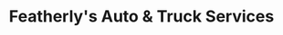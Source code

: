 ---
title: "Featherly's Auto & Truck Services"
url: /charlevoix/featherlys-auto-und-truck-services/
shop: Autowerkstatt
---